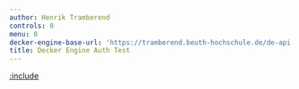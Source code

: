 ```yaml
---
author: Henrik Tramberend
controls: 0
menu: 0
decker-engine-base-url: 'https://tramberend.beuth-hochschule.de/de-api'
title: Decker Engine Auth Test
---
```


[:include](./engine-content.md)

